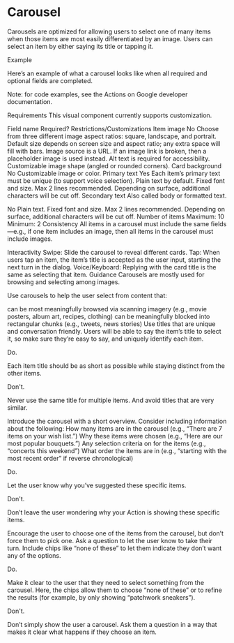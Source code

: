 # Carousel

Carousels are optimized for allowing users to select one of many items when
those items are most easily differentiated by an image. Users can select an item
by either saying its title or tapping it.

Example

Here’s an example of what a carousel looks like when all required and optional
fields are completed.

Note: for code examples, see the Actions on Google developer documentation.

Requirements
This visual component currently supports customization.

Field name	Required?	Restrictions/Customizations
Item image	No
Choose from three different image aspect ratios: square, landscape, and portrait.
Default size depends on screen size and aspect ratio; any extra space will fill with bars.
Image source is a URL. If an image link is broken, then a placeholder image is used instead.
Alt text is required for accessibility.
Customizable image shape (angled or rounded corners).
Card background	No
Customizable image or color.
Primary text	Yes
Each item’s primary text must be unique (to support voice selection).
Plain text by default. Fixed font and size.
Max 2 lines recommended. Depending on surface, additional characters will be cut off.
Secondary text
Also called body or formatted text.

No
Plain text. Fixed font and size.
Max 2 lines recommended. Depending on surface, additional characters will be cut off.
Number of items
Maximum: 10
Minimum: 2
Consistency
All items in a carousel must include the same fields—e.g., if one item includes an image, then all items in the carousel must include images.

Interactivity
Swipe: Slide the carousel to reveal different cards.
Tap: When users tap an item, the item’s title is accepted as the user input, starting the next turn in the dialog.
Voice/Keyboard: Replying with the card title is the same as selecting that item.
Guidance
Carousels are mostly used for browsing and selecting among images.

Use carousels to help the user select from content that:

can be most meaningfully browsed via scanning imagery (e.g., movie posters, album art, recipes, clothing)
can be meaningfully blocked into rectangular chunks (e.g., tweets, news stories)
Use titles that are unique and conversation friendly.
Users will be able to say the item’s title to select it, so make sure they’re easy to say, and uniquely identify each item.

Do.

Each item title should be as short as possible while staying distinct from the other items.


Don't.

Never use the same title for multiple items. And avoid titles that are very similar.

Introduce the carousel with a short overview.
Consider including information about the following:
How many items are in the carousel (e.g., “There are 7 items on your wish list.”)
Why these items were chosen (e.g., “Here are our most popular bouquets.”)
Any selection criteria on for the items (e.g., “concerts this weekend”)
What order the items are in (e.g., “starting with the most recent order” if reverse chronological)

Do.

Let the user know why you’ve suggested these specific items.


Don't.

Don’t leave the user wondering why your Action is showing these specific items.

Encourage the user to choose one of the items from the carousel, but don’t force them to pick one.
Ask a question to let the user know to take their turn. Include chips like “none of these” to let them indicate they don’t want any of the options.

Do.

Make it clear to the user that they need to select something from the carousel. Here, the chips allow them to choose “none of these” or to refine the results (for example, by only showing “patchwork sneakers”).


Don't.

Don’t simply show the user a carousel. Ask them a question in a way that makes it clear what happens if they choose an item.
